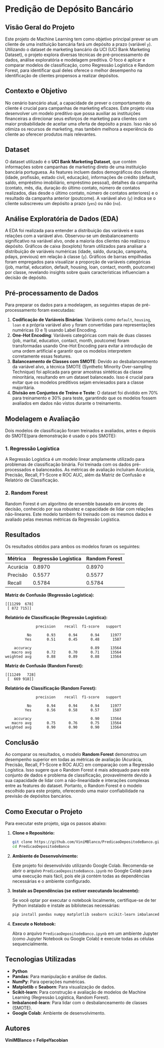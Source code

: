 # Predição de Depósito Bancário

## Visão Geral do Projeto

Este projeto de Machine Learning tem como objetivo principal prever se um cliente de uma instituição bancária fará um depósito a prazo (variável `y`). Utilizando o dataset de marketing bancário da UCI (UCI Bank Marketing Dataset), o projeto explora diversas técnicas de pré-processamento de dados, análise exploratória e modelagem preditiva. O foco é aplicar e comparar modelos de classificação, como Regressão Logística e Random Forest, para identificar qual deles oferece o melhor desempenho na identificação de clientes propensos a realizar depósitos.

## Contexto e Objetivo

No cenário bancário atual, a capacidade de prever o comportamento do cliente é crucial para campanhas de marketing eficazes. Este projeto visa desenvolver um modelo preditivo que possa auxiliar as instituições financeiras a direcionar seus esforços de marketing para clientes com maior probabilidade de aceitar uma oferta de depósito a prazo. Isso não só otimiza os recursos de marketing, mas também melhora a experiência do cliente ao oferecer produtos mais relevantes.

## Dataset

O dataset utilizado é o **UCI Bank Marketing Dataset**, que contém informações sobre campanhas de marketing direto de uma instituição bancária portuguesa. As features incluem dados demográficos dos clientes (idade, profissão, estado civil, educação), informações de crédito (default, saldo, empréstimo imobiliário, empréstimo pessoal), detalhes da campanha (contato, mês, dia, duração do último contato, número de contatos realizados, dias desde o último contato, número de contatos anteriores) e o resultado da campanha anterior (poutcome). A variável alvo (`y`) indica se o cliente subscreveu um depósito a prazo (`yes`) ou não (`no`).

## Análise Exploratória de Dados (EDA)

A EDA foi realizada para entender a distribuição das variáveis e suas relações com a variável alvo. Observou-se um desbalanceamento significativo na variável alvo, onde a maioria dos clientes não realizou o depósito. Gráficos de caixa (boxplots) foram utilizados para analisar a distribuição de variáveis numéricas (idade, saldo, duração, campanha, pdays, previous) em relação à classe (`y`). Gráficos de barras empilhadas foram empregados para visualizar a proporção de variáveis categóricas (job, marital, education, default, housing, loan, contact, month, poutcome) por classe, revelando insights sobre quais características influenciam a decisão de depósito.

## Pré-processamento de Dados

Para preparar os dados para a modelagem, as seguintes etapas de pré-processamento foram executadas:

1.  **Codificação de Variáveis Binárias**: Variáveis como `default`, `housing`, `loan` e a própria variável alvo `y` foram convertidas para representações numéricas (0 e 1) usando Label Encoding.
2.  **One-Hot Encoding**: Variáveis categóricas com mais de duas classes (job, marital, education, contact, month, poutcome) foram transformadas usando One-Hot Encoding para evitar a introdução de uma ordem artificial e garantir que os modelos interpretem corretamente essas features.
3.  **Balanceamento de Classes com SMOTE**: Devido ao desbalanceamento da variável alvo, a técnica SMOTE (Synthetic Minority Over-sampling Technique) foi aplicada para gerar amostras sintéticas da classe minoritária, resultando em um dataset balanceado. Isso é crucial para evitar que os modelos preditivos sejam enviesados para a classe majoritária.
4.  **Divisão em Conjuntos de Treino e Teste**: O dataset foi dividido em 70% para treinamento e 30% para teste, garantindo que os modelos fossem avaliados em dados não vistos durante o treinamento.

## Modelagem e Avaliação

Dois modelos de classificação foram treinados e avaliados, antes e depois do SMOTE(para demonstração é usado o pós SMOTE):

### 1. Regressão Logística

A Regressão Logística é um modelo linear amplamente utilizado para problemas de classificação binária. Foi treinada com os dados pré-processados e balanceados. As métricas de avaliação incluíram Acurácia, Precisão, Recall, F1-Score e ROC AUC, além da Matriz de Confusão e Relatório de Classificação.

### 2. Random Forest

Random Forest é um algoritmo de ensemble baseado em árvores de decisão, conhecido por sua robustez e capacidade de lidar com relações não-lineares. Este modelo também foi treinado com os mesmos dados e avaliado pelas mesmas métricas da Regressão Logística.

## Resultados

Os resultados obtidos para ambos os modelos foram os seguintes:

| Métrica           | Regressão Logística | Random Forest |
| :---------------- | :------------------ | :------------ |
| Acurácia          | 0.8970              | 0.8970        |
| Precisão          | 0.5577              | 0.5577        |
| Recall            | 0.5784              | 0.5784        |

**Matriz de Confusão (Regressão Logística):**

```
[[11299  678]
 [ 872 715]]
```

**Relatório de Classificação (Regressão Logística):**

```
              precision    recall  f1-score   support

          No       0.93      0.94      0.94     11977
         Yes       0.51      0.45      0.48      1587

    accuracy                           0.89     13564
   macro avg       0.72      0.70      0.71     13564
weighted avg       0.88      0.89      0.88     13564
```

**Matriz de Confusão (Random Forest):**

```
[[11249   728]
 [  669 918]]
```

**Relatório de Classificação (Random Forest):**

```
              precision    recall  f1-score   support

          No       0.94      0.94      0.94     11977
         Yes       0.56      0.58      0.57      1587

    accuracy                           0.90     13564
   macro avg       0.75      0.76      0.75     13564
weighted avg       0.90      0.90      0.90     13564
```

## Conclusão

Ao comparar os resultados, o modelo **Random Forest** demonstrou um desempenho superior em todas as métricas de avaliação (Acurácia, Precisão, Recall, F1-Score e ROC AUC) em comparação com a Regressão Logística. Isso sugere que o Random Forest é mais adequado para este conjunto de dados e problema de classificação, provavelmente devido à sua capacidade de lidar com a não-linearidade e interações complexas entre as features do dataset. Portanto, o Random Forest é o modelo escolhido para este projeto, oferecendo uma maior confiabilidade na previsão de depósitos bancários.

## Como Executar o Projeto

Para executar este projeto, siga os passos abaixo:

1.  **Clone o Repositório:**

    ```bash
    git clone https://github.com/ViniMBlanco/PredicaoDepositodeBanco.git
    cd PredicaoDepositodeBanco
    ```

2.  **Ambiente de Desenvolvimento:**

    Este projeto foi desenvolvido utilizando Google Colab. Recomenda-se abrir o arquivo `PredicaoDepositodeBanco.ipynb` no Google Colab para uma execução mais fácil, pois ele já contém todas as dependências necessárias e o ambiente configurado.

3.  **Instale as Dependências (se estiver executando localmente):**

    Se você optar por executar o notebook localmente, certifique-se de ter Python instalado e instale as bibliotecas necessárias:

    ```bash
    pip install pandas numpy matplotlib seaborn scikit-learn imbalanced-learn
    ```

4.  **Execute o Notebook:**

    Abra o arquivo `PredicaoDepositodeBanco.ipynb` em um ambiente Jupyter (como Jupyter Notebook ou Google Colab) e execute todas as células sequencialmente.

## Tecnologias Utilizadas

*   **Python**
*   **Pandas**: Para manipulação e análise de dados.
*   **NumPy**: Para operações numéricas.
*   **Matplotlib** e **Seaborn**: Para visualização de dados.
*   **Scikit-learn**: Para construção e avaliação de modelos de Machine Learning (Regressão Logística, Random Forest).
*   **Imbalanced-learn**: Para lidar com o desbalanceamento de classes (SMOTE).
*   **Google Colab**: Ambiente de desenvolvimento.

## Autores

**ViniMBlanco** e **FelipeYacobian**



